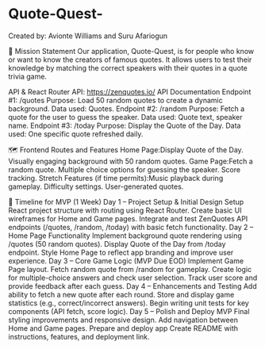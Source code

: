 # Quote-Quest-

Created by: Avionte Williams and Suru Afariogun

🚀 Mission Statement
Our application, Quote-Quest, is for people who know or want to know the creators of famous quotes. It allows users to test their knowledge by matching the correct speakers with their quotes in a quote trivia game.

API & React Router
API: https://zenquotes.io/
API Documentation
Endpoint #1: /quotes
Purpose: Load 50 random quotes to create a dynamic background.
Data used: Quotes.
Endpoint #2: /random
Purpose: Fetch a quote for the user to guess the speaker.
Data used: Quote text, speaker name.
Endpoint #3: /today
Purpose: Display the Quote of the Day.
Data used: One specific quote refreshed daily.

🗺️ Frontend Routes and Features
Home Page:Display Quote of the Day.
Visually engaging background with 50 random quotes.
Game Page:Fetch a random quote.
Multiple choice options for guessing the speaker.
Score tracking.
Stretch Features (if time permits):Music playback during gameplay.
Difficulty settings.
User-generated quotes.

📆 Timeline for MVP (1 Week)
Day 1 – Project Setup & Initial Design
Setup React project structure with routing using React Router.
Create basic UI wireframes for Home and Game pages.
Integrate and test ZenQuotes API endpoints (/quotes, /random, /today) with basic fetch functionality.
Day 2 – Home Page Functionality
Implement background quote rendering using /quotes (50 random quotes).
Display Quote of the Day from /today endpoint.
Style Home Page to reflect app branding and improve user experience.
Day 3 – Core Game Logic (MVP Due EOD)
Implement Game Page layout.
Fetch random quote from /random for gameplay.
Create logic for multiple-choice answers and check user selection.
Track user score and provide feedback after each guess.
Day 4 – Enhancements and Testing
Add ability to fetch a new quote after each round.
Store and display game statistics (e.g., correct/incorrect answers).
Begin writing unit tests for key components (API fetch, score logic).
Day 5 – Polish and Deploy MVP
Final styling improvements and responsive design.
Add navigation between Home and Game pages.
Prepare and deploy app
Create README with instructions, features, and deployment link.
